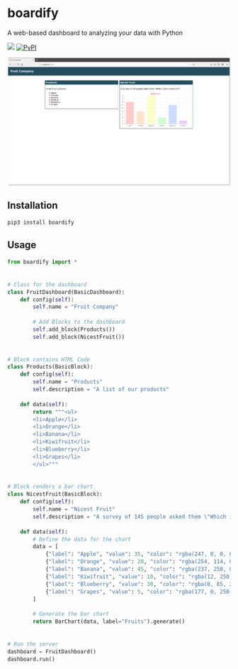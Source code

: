 # boardify

A web-based dashboard to analyzing your data with Python

![](https://img.shields.io/badge/license-MIT-blue.svg?style=flat-square)
[![PyPI](https://img.shields.io/pypi/v/boardify.svg?style=flat-square&colorB=dfb317)](https://pypi.python.org/pypi/boardify)

![Screenshot](https://raw.githubusercontent.com/Lanseuo/boardify/master/screenshot.png)

## Installation

```bash
pip3 install boardify
```

## Usage

```python
from boardify import *


# Class for the dashboard
class FruitDashboard(BasicDashboard):
    def config(self):
        self.name = "Fruit Company"

        # Add Blocks to the dashboard
        self.add_block(Products())
        self.add_block(NicestFruit())


# Block contains HTML Code
class Products(BasicBlock):
    def config(self):
        self.name = "Products"
        self.description = "A list of our products"

    def data(self):
        return """<ul>
        <li>Apple</li>
        <li>Orange</li>
        <li>Banana</li>
        <li>Kiwifruit</li>
        <li>Blueberry</li>
        <li>Grapes</li>
        </ul>"""


# Block renders a bar chart
class NicestFruit(BasicBlock):
    def config(self):
        self.name = "Nicest Fruit"
        self.description = "A survey of 145 people asked them \"Which is the nicest fruit?\""

    def data(self):
        # Define the data for the chart
        data = [
            {"label": "Apple", "value": 35, "color": "rgba(247, 0, 0, 0.2)"},
            {"label": "Orange", "value": 20, "color": "rgba(254, 114, 0, 0.2)"},
            {"label": "Banana", "value": 45, "color": "rgba(237, 250, 0, 0.2)"},
            {"label": "Kiwifruit", "value": 10, "color": "rgba(12, 250, 0, 0.2)"},
            {"label": "Blueberry", "value": 30, "color": "rgba(0, 85, 250, 0.2)"},
            {"label": "Grapes", "value": 5, "color": "rgba(177, 0, 250, 0.2)"}
        ]

        # Generate the bar chart
        return BarChart(data, label="Fruits").generate()


# Run the server
dashboard = FruitDashboard()
dashboard.run()
```
